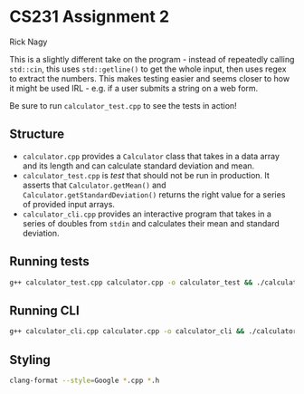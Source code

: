# CS231 Assignment 2

Rick Nagy

This is a slightly different take on the program - instead of repeatedly calling
`std::cin`, this uses `std::getline()` to get the whole input, then uses regex
to extract the numbers. This makes testing easier and seems closer to how it
might be used IRL - e.g. if a user submits a string on a web form.

Be sure to run `calculator_test.cpp` to see the tests in action!

## Structure

- `calculator.cpp` provides a
  `Calculator` class that takes in a data array and its length and can calculate
  standard deviation and mean.
- `calculator_test.cpp` is *test* that should not be run in production.
  It asserts that `Calculator.getMean()` and `Calculator.getStandardDeviation()`
  returns the right value for a series of provided input arrays.
- `calculator_cli.cpp` provides an interactive program that
  takes in a series of doubles from `stdin` and calculates their mean and
  standard deviation.

## Running tests

```sh
g++ calculator_test.cpp calculator.cpp -o calculator_test && ./calculator_test
```

## Running CLI

```sh
g++ calculator_cli.cpp calculator.cpp -o calculator_cli && ./calculator_cli
```

## Styling

```sh
clang-format --style=Google *.cpp *.h
```

